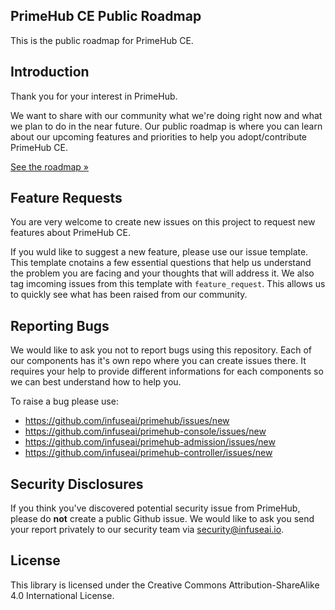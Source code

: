 ## PrimeHub CE Public Roadmap
This is the public roadmap for PrimeHub CE.

## Introduction
Thank you for your interest in PrimeHub.

We want to share with our community what we're doing right now and what we plan to do in the near future. Our public roadmap is where you can learn about our upcoming features and priorities to help you adopt/contribute PrimeHub CE.

[See the roadmap »](https://github.com/InfuseAI/roadmap/projects/1)

## Feature Requests
You are very welcome to create new issues on this project to request new features about PrimeHub CE.

If you wuld like to suggest a new feature, please use our issue template. This template cnotains a few essential questions that help us understand the problem you are facing and your thoughts that will address it. We also tag imcoming issues from this template with `feature_request`. This allows us to quickly see what has been raised from our community.

## Reporting Bugs
We would like to ask you not to report bugs using this repository. Each of our components has it's own repo where you can create issues there. It requires your help to provide different informations for each components so we can best understand how to help you.

To raise a bug please use:
- https://github.com/infuseai/primehub/issues/new
- https://github.com/infuseai/primehub-console/issues/new
- https://github.com/infuseai/primehub-admission/issues/new
- https://github.com/infuseai/primehub-controller/issues/new

## Security Disclosures
If you think you've discovered potential security issue from PrimeHub, please do **not** create a public Github issue. We would like to ask you send your report privately to our security team via security@infuseai.io.

## License
This library is licensed under the Creative Commons Attribution-ShareAlike 4.0 International License.
